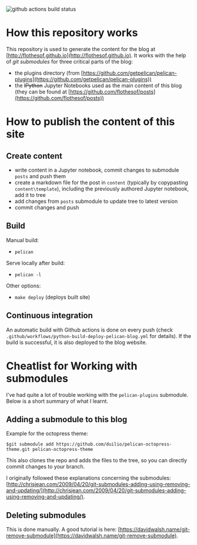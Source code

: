 ![github actions build status](https://github.com/flothesof/PelicanBlog/actions/workflows/python-build-deploy-pelican-blog.yml/badge.svg)

How this repository works
=========================

This repository is used to generate the content for the blog at [http://flothesof.github.io](http://flothesof.github.io). It works with the help of *git submodules* for three critical parts of the blog:

- the plugins directory (from [https://github.com/getpelican/pelican-plugins](https://github.com/getpelican/pelican-plugins))
- the ~~IPython~~ Jupyter Notebooks used as the main content of this blog (they can be found at [https://github.com/flothesof/posts](https://github.com/flothesof/posts))

How to publish the content of this site
=======================================

## Create content

- write content in a Jupyter notebook, commit changes to submodule `posts` and push them
- create a markdown file for the post in `content` (typically by copypasting `content\template`), including the previously authored Jupyter notebook, add it to tree
- add changes from `posts` submodule to update tree to latest version
- commit changes and push

## Build

Manual build:
- `pelican`   

Serve locally after build:
- `pelican -l`

Other options:
- `make deploy` (deploys built site) 
## Continuous integration 

An automatic build with Github actions is done on every push (check `.github/workflows/python-build-deploy-pelican-blog.yml` for details).
If the build is successful, it is also deployed to the blog website.


Cheatlist for Working with submodules
=====================================

I've had quite a lot of trouble working with the `pelican-plugins` submodule. Below is a short summary of what I learnt.

## Adding a submodule to this blog

Example for the octopress theme:

```
$git submodule add https://github.com/duilio/pelican-octopress-theme.git pelican-octopress-theme 
```

This also clones the repo and adds the files to the tree, so you can directly commit changes to your branch.

I originally followed these explanations concerning the submodules: [http://chrisjean.com/2009/04/20/git-submodules-adding-using-removing-and-updating/](http://chrisjean.com/2009/04/20/git-submodules-adding-using-removing-and-updating/).

## Deleting submodules

This is done manually. A good tutorial is here: [https://davidwalsh.name/git-remove-submodule](https://davidwalsh.name/git-remove-submodule).
